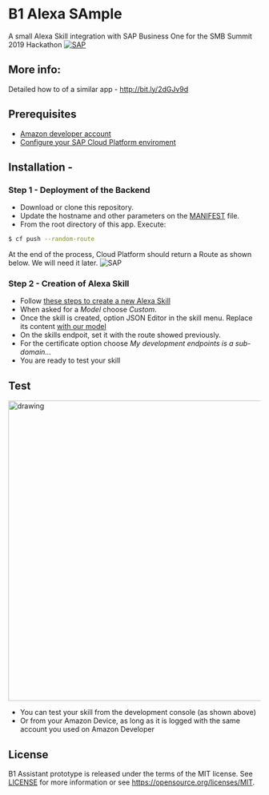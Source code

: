 # B1 Alexa SAmple
A small Alexa Skill integration with SAP Business One for the SMB Summit 2019 Hackathon
[![SAP](https://i.imgur.com/80Ohjn6.png)](http://cloudplatform.sap.com/)

## More info:
Detailed how to of a similar app - http://bit.ly/2dGJv9d

## Prerequisites
* [Amazon developer account](https://developer.amazon.com/)
* [Configure your SAP Cloud Platform enviroment](https://developers.sap.com/uk/tutorials/hcp-cf-getting-started.html)


## Installation - 
### Step 1 - Deployment of the Backend
* Download or clone this repository.
* Update the hostname and other parameters on the [MANIFEST](manifest.yml) file.
* From the root directory of this app. Execute:
```sh
$ cf push --random-route
```
At the end of the process, Cloud Platform should return a Route as shown below. We will need it later.
![SAP](https://i.imgur.com/exuU9vu.png)

### Step 2 - Creation of Alexa Skill
* Follow [these steps to create a new Alexa Skill](https://developer.amazon.com/docs/devconsole/create-a-skill-and-choose-the-interaction-model.html#create-a-new-skill)
* When asked for a *Model* choose *Custom*.
* Once the skill is created, option JSON Editor in the skill menu. Replace its content [with our model](skill/IntentSchema.json)
* On the skills endpoit, set it with the route showed previously.
* For the certificate option choose *My development endpoints is a sub-domain...*
* You are ready to test your skill

## Test
<img src="https://i.imgur.com/xkw6lXx.png" alt="drawing" width="600"/>

* You can test your skill from the development console (as shown above)
* Or from your Amazon Device, as long as it is logged with the same account you used on Amazon Developer

## License
B1 Assistant prototype is released under the terms of the MIT license. See [LICENSE](LICENSE) for more information or see https://opensource.org/licenses/MIT.
